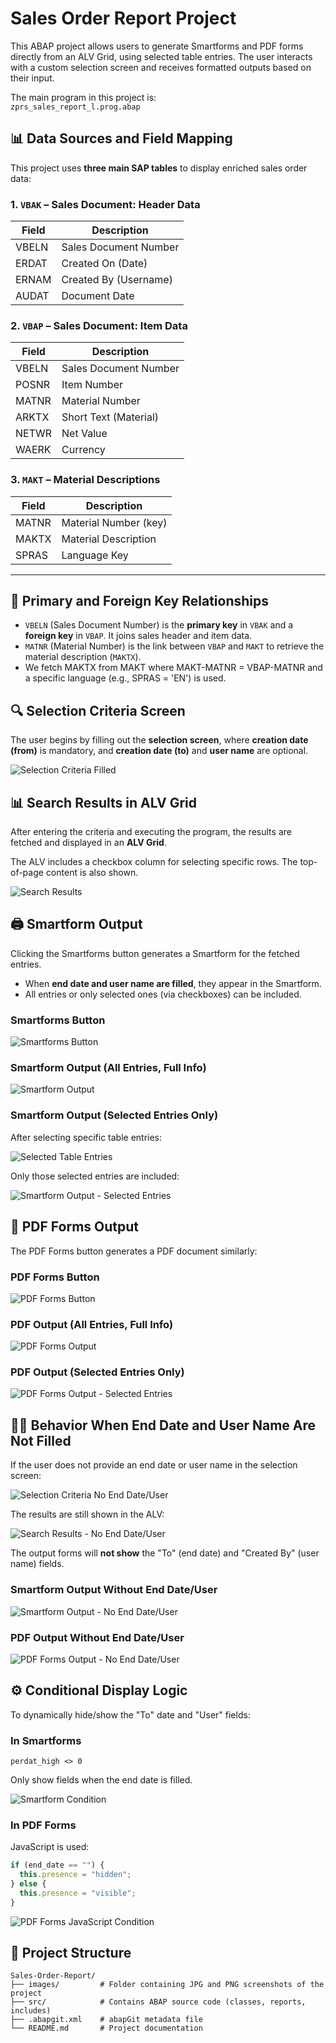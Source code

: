 # Sales Order Report Project

This ABAP project allows users to generate Smartforms and PDF forms directly from an ALV Grid, using selected table entries. The user interacts with a custom selection screen and receives formatted outputs based on their input.

The main program in this project is:  
`zprs_sales_report_l.prog.abap`

## 📊 Data Sources and Field Mapping

This project uses **three main SAP tables** to display enriched sales order data:

### 1. `VBAK` – Sales Document: Header Data

| Field  | Description             |
|--------|-------------------------|
| VBELN  | Sales Document Number   |
| ERDAT  | Created On (Date)       |
| ERNAM  | Created By (Username)   |
| AUDAT  | Document Date           |

### 2. `VBAP` – Sales Document: Item Data

| Field  | Description             |
|--------|-------------------------|
| VBELN  | Sales Document Number   |
| POSNR  | Item Number             |
| MATNR  | Material Number         |
| ARKTX  | Short Text (Material)   |
| NETWR  | Net Value               |
| WAERK  | Currency                |

### 3. `MAKT` – Material Descriptions

| Field  | Description              |
|--------|--------------------------|
| MATNR  | Material Number (key)    |
| MAKTX  | Material Description     |
| SPRAS  | Language Key             |

---

## 🔗 Primary and Foreign Key Relationships

- `VBELN` (Sales Document Number) is the **primary key** in `VBAK` and a **foreign key** in `VBAP`. It joins sales header and item data.
- `MATNR` (Material Number) is the link between `VBAP` and `MAKT` to retrieve the material description (`MAKTX`).
- We fetch MAKTX from MAKT where MAKT-MATNR = VBAP-MATNR and a specific language (e.g., SPRAS = 'EN') is used.

## 🔍 Selection Criteria Screen

The user begins by filling out the **selection screen**, where **creation date (from)** is mandatory, and **creation date (to)** and **user name** are optional.

![Selection Criteria Filled](images/selection_criteria_filled.png)

## 📊 Search Results in ALV Grid

After entering the criteria and executing the program, the results are fetched and displayed in an **ALV Grid**.

The ALV includes a checkbox column for selecting specific rows. The top-of-page content is also shown.

![Search Results](images/search_results.png)

## 🖨️ Smartform Output

Clicking the Smartforms button generates a Smartform for the fetched entries.

- When **end date and user name are filled**, they appear in the Smartform.
- All entries or only selected ones (via checkboxes) can be included.

### Smartforms Button

![Smartforms Button](images/smartforms_button.JPG)

### Smartform Output (All Entries, Full Info)

![Smartform Output](images/smartform_output.png)

### Smartform Output (Selected Entries Only)

After selecting specific table entries:

![Selected Table Entries](images/selected_table_entries.png)

Only those selected entries are included:

![Smartform Output - Selected Entries](images/smartform_output_selected_table_entries.png)

## 📄 PDF Forms Output

The PDF Forms button generates a PDF document similarly:

### PDF Forms Button

![PDF Forms Button](images/pdf_forms_button.JPG)

### PDF Output (All Entries, Full Info)

![PDF Forms Output](images/pdf_forms_output.png)

### PDF Output (Selected Entries Only)

![PDF Forms Output - Selected Entries](images/pdf_forms_output_selected_table_entries.png)

## 🕵️‍♂️ Behavior When End Date and User Name Are Not Filled

If the user does not provide an end date or user name in the selection screen:

![Selection Criteria No End Date/User](images/selection_criteria_no_enddate_no_user.png)

The results are still shown in the ALV:

![Search Results - No End Date/User](images/search_results_no_enddate_no_user.png)

The output forms will **not show** the "To" (end date) and "Created By" (user name) fields.

### Smartform Output Without End Date/User

![Smartform Output - No End Date/User](images/smartform_output_no_enddate_no_user.png)

### PDF Output Without End Date/User

![PDF Forms Output - No End Date/User](images/pdf_forms_output_no_enddate_no_user.png)

## ⚙️ Conditional Display Logic

To dynamically hide/show the "To" date and "User" fields:

### In Smartforms

```abap
perdat_high <> 0
```

Only show fields when the end date is filled.

![Smartform Condition](images/smartforms_condition.png)

### In PDF Forms

JavaScript is used:

```javascript
if (end_date == "") {
  this.presence = "hidden";
} else {
  this.presence = "visible";
}
```

![PDF Forms JavaScript Condition](images/pdf_forms_jscode.png)

## 📁 Project Structure

```text
Sales-Order-Report/
├── images/         # Folder containing JPG and PNG screenshots of the project
├── src/            # Contains ABAP source code (classes, reports, includes)
├── .abapgit.xml    # abapGit metadata file
└── README.md       # Project documentation


